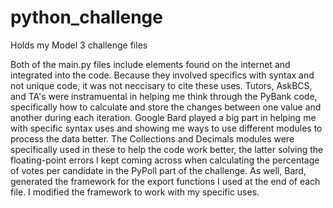 # python_challenge
Holds my Model 3 challenge files


Both of the main.py files include elements found on the internet and integrated into the code. Because they involved specifics with syntax and not unique code, it was not neccisary to cite these uses.
Tutors, AskBCS, and TA's were instramuental in helping me think through the PyBank code, specifically how to calculate and store the changes between one value and another during each iteration.
Google Bard played a big part in helping me with specific syntax uses and showing me ways to use different modules to process the data better. The Collections and Decimals modules were specifically used in these to help the code work better, the latter solving the floating-point errors I kept coming across when calculating the percentage of votes per candidate in the PyPoll part of the challenge.
    As well, Bard, generated the framework for the export functions I used at the end of each file. I modified the framework to work with my specific uses.
